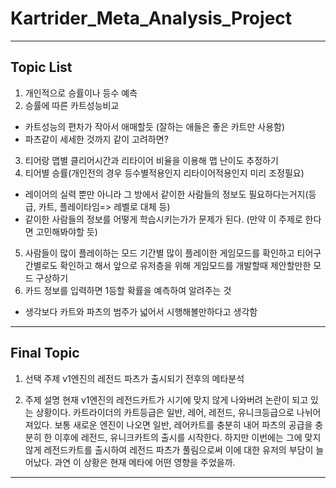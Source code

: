 # Kartrider_Meta_Analysis_Project

---

## Topic List

1. 개인적으로 승률이나 등수 예측
2. 승률에 따른 카트성능비교
  - 카트성능의 편차가 작아서 애매할듯 (잘하는 애들은 좋은 카트만 사용함)
  - 파츠같이 세세한 것까지 같이 고려하면?
3. 티어랑 맵별 클리어시간과 리타이어 비율을 이용해 맵 난이도 추정하기
4. 티어별 승률(개인전의 경우 등수별적용인지 리타이어적용인지 미리 조정필요) 
  - 레이어의 실력 뿐만 아니라 그 방에서 같이한 사람들의 정보도 필요하다는거지(등급, 카트, 플레이타임=> 레벨로 대체  등)
  - 같이한 사람들의 정보를 어떻게 학습시키는가가 문제가 된다. (만약 이 주제로 한다면 고민해봐야할 듯)
5. 사람들이 많이 플레이하는 모드 기간별 많이 플레이한 게임모드를 확인하고 티어구간별로도 확인하고 해서 앞으로 유저층을 위해 게임모드를 개발할때 제안할만한 모드 구상하기
6. 카드 정보를 입력하면 1등할 확률을 예측하여 알려주는 것
  - 생각보다 카트와 파츠의 범주가 넓어서 시행해볼만하다고 생각함

---

## Final Topic

1. 선택 주제
v1엔진의 레전드 파츠가 출시되기 전후의 메타분석

2. 주제 설명
현재 v1엔진의 레전드카트가 시기에 맞지 않게 나와버려 논란이 되고 있는 상황이다. 
카트라이더의 카트등급은 일반, 레어, 레전드, 유니크등급으로 나뉘어져있다. 
보통 새로운 엔진이 나오면 일반, 레어카트를 충분히 내어 파츠의 공급을 충분히 한
이후에 레전드, 유니크카트의 출시를 시작한다. 하지만 이번에는 그에 맞지 않게
레전드카트를 출시하여 레전드 파츠가 풀림으로써 이에 대한 유저의 부담이 
늘어났다. 과연 이 상황은 현재 메타에 어떤 영향을 주었을까.

---

